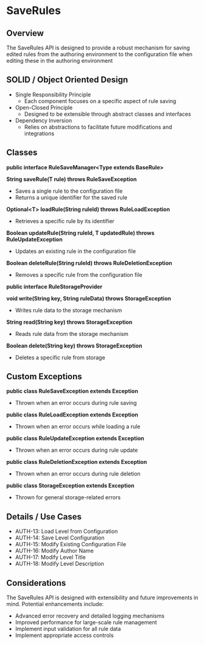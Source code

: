 # SaveRules

## Overview

The SaveRules API is designed to provide a robust mechanism for saving edited rules from the authoring environment to the configuration file when editing these in the authoring environment

## SOLID / Object Oriented Design

- Single Responsibility Principle  
  - Each component focuses on a specific aspect of rule saving  
- Open-Closed Principle  
  - Designed to be extensible through abstract classes and interfaces  
- Dependency Inversion  
  - Relies on abstractions to facilitate future modifications and integrations

## Classes

**public interface RuleSaveManager\<Type extends BaseRule\>**

**String saveRule(T rule) throws RuleSaveException**

- Saves a single rule to the configuration file  
- Returns a unique identifier for the saved rule

**Optional\<T\> loadRule(String ruleId) throws RuleLoadException**

- Retrieves a specific rule by its identifier

**Boolean updateRule(String ruleId, T updatedRule) throws RuleUpdateException**

- Updates an existing rule in the configuration file

**Boolean deleteRule(String ruleId) throws RuleDeletionException**

- Removes a specific rule from the configuration file

**public interface RuleStorageProvider**

**void write(String key, String ruleData) throws StorageException**

- Writes rule data to the storage mechanism


  
**String read(String key) throws StorageException**

- Reads rule data from the storage mechanism

**Boolean delete(String key) throws StorageException**

- Deletes a specific rule from storage

## Custom Exceptions

**public class RuleSaveException extends Exception**

- Thrown when an error occurs during rule saving

**public class RuleLoadException extends Exception**

- Thrown when an error occurs while loading a rule

**public class RuleUpdateException extends Exception**

- Thrown when an error occurs during rule update

**public class RuleDeletionException extends Exception**

- Thrown when an error occurs during rule deletion

**public class StorageException extends Exception**

- Thrown for general storage-related errors

## Details / Use Cases

- AUTH-13: Load Level from Configuration  
- AUTH-14: Save Level Configuration  
- AUTH-15: Modify Existing Configuration File  
- AUTH-16: Modify Author Name  
- AUTH-17: Modify Level Title  
- AUTH-18: Modify Level Description

## Considerations

The SaveRules API is designed with extensibility and future improvements in mind. Potential enhancements include:

- Advanced error recovery and detailed logging mechanisms  
- Improved performance for large-scale rule management  
- Implement input validation for all rule data  
- Implement appropriate access controls

